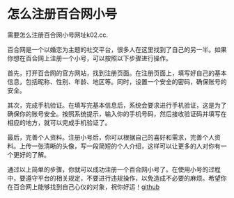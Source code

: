 # 怎么注册百合网小号

需要怎么注册百合网小号网址k02.cc.

百合网是一个以婚恋为主题的社交平台，很多人在这里找到了自己的另一半。如果你想在百合网上注册一个小号，可以按照以下步骤进行操作。

首先，打开百合网的官方网站，找到注册页面。在注册页面上，填写好自己的基本信息，包括昵称、性别、年龄、地区等。同时，设置一个安全的密码，确保账号的安全。

其次，完成手机验证。在填写完基本信息后，系统会要求进行手机验证，这是为了确保你的账号安全。按照系统提示，输入你的手机号码，然后接收验证码并填写在相应的地方，就可以完成手机验证了。

最后，完善个人资料。注册小号后，你可以根据自己的喜好和需求，完善个人资料。上传一张清晰的头像，写一段简短的个人介绍，这样可以让更多的人对你有一个更好的了解。

通过以上简单的步骤，你就可以成功注册一个百合网小号了。在使用小号的过程中，要遵守平台的相关规定，不要进行违规操作，以免造成不必要的麻烦。希望你在百合网上能够找到自己心仪的对象，祝你好运！[github](https://github.com)